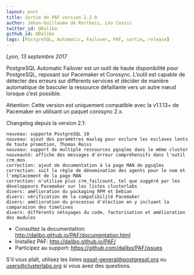 ```yaml
---
layout: post
title: Sortie de PAF version 2.2.0 
author: Jehan-Guillaume de Rorthais, Léo Cossic
twitter_id: @Dalibo
github_id: @Dalibo
tags: [PostgreSQL, Automatic, Failover, PAF, sortie, release]
---
```

*Lyon, 13 septembre 2017*

PostgreSQL Automatic Failover est un outil de haute disponibilité pour PostgreSQL, reposant sur Pacemaker et Corosync.
L’outil est capable de détecter des erreurs sur différents services et décider de manière automatique de basculer la ressource défaillante vers un autre nœud lorsque c’est possible.

<!--MORE-->

Attention: Cette version est uniquement compatible avec la v1.1.13+ de Pacemaker en utilisant un paquet corosync 2.x. 

Changelog depuis la version 2.1:

    nouveau: supporte PostgreSQL 10
    nouveau: ajout des paramètres maxlag pour exclure les esclaves lents de toute promotion, Thomas Reiss
    nouveau: support de multiple ressources pgsqlms dans le même cluster
    nouveauté: affiche des messages d'erreur compréhensifs dans l'outil crm_mon
    correction: ajout de documentation à la page MAN de pgsqlms
    correction: suit la règle de dénomination des agents pour le nom et l'emplacement de la page MAN
    correction: n'utilise plus crm_failcount, tel que suggéré par les développeurs Pacemaker sur les listes clusterlabs
    divers: amélioration du packaging RPM et Debian
    divers: vérification de la compatibilité Pacemaker
    divers: amélioration du processus d'élection en y incluant la comparaison des timelines
    divers: différents nétoyages du code, factorisation et amélioration des modules


   * Consultez la documentation: http://dalibo.github.io/PAF/documentation.html
   * Installez PAF: http://dalibo.github.io/PAF/ 
   * Participez au support: https://github.com/dalibo/PAF/issues

S'il vous plaît, utilisez les listes pgsql-general@postgresql.org ou users@clusterlabs.org si vous avez des questions.
